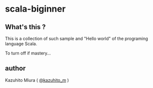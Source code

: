 # scala-biginner

## What's this ?

This is a collection of such sample and "Hello world" of the programing language Scala.

To turn off if mastery...

## author

Kazuhito Miura ( [@kazuhito_m](https://twitter.com/kazuhito_m) )


